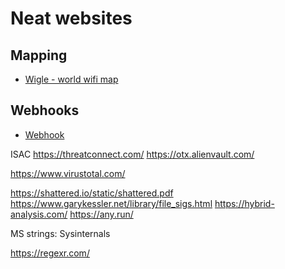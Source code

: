 # Neat websites
## Mapping
- [Wigle - world wifi map](https://wigle.net/)

## Webhooks
- [Webhook](https://webhook.site/)

ISAC
https://threatconnect.com/
https://otx.alienvault.com/

https://www.virustotal.com/

https://shattered.io/static/shattered.pdf
https://www.garykessler.net/library/file_sigs.html
https://hybrid-analysis.com/
https://any.run/


MS strings: Sysinternals

https://regexr.com/
